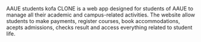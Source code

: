 AAUE students kofa CLONE is a web app designed for students of AAUE to manage all their academic and campus-related activities. The website allow students to make payments, register courses, book accommodations, acepts admissions, checks result and access everything related to student life.
